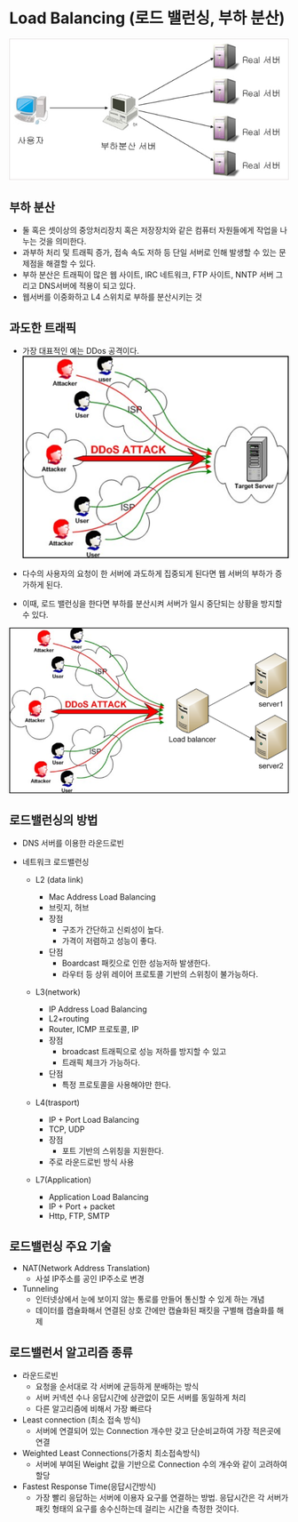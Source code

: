 # Load Balancing (로드 밸런싱, 부하 분산)

![loadbalancing](./img/loadbalancing.jpeg)

## 부하 분산

- 둘 혹은 셋이상의 중앙처리장치 혹은 저장장치와 같은 컴퓨터 자원들에게 작업을 나누는 것을 의미한다.
- 과부하 처리 및 트래픽 증가, 접속 속도 저하 등 단일 서버로 인해 발생할 수 있는 문제점을 해결할 수 있다.
- 부하 분산은 트래픽이 많은 웹 사이트, IRC 네트워크, FTP 사이트, NNTP 서버 그리고 DNS서버에 적용이 되고 있다.
- 웹서버를 이중화하고 L4 스위치로 부하를 분산시키는 것

## 과도한 트래픽

- 가장 대표적인 예는 DDos 공격이다.
  ![ddos](./img/ddos.png)

- 다수의 사용자의 요청이 한 서버에 과도하게 집중되게 된다면 웹 서버의 부하가 증가하게 된다.
- 이때, 로드 밸런싱을 한다면 부하를 분산시켜 서버가 일시 중단되는 상황을 방지할 수 있다.

![balancer](./img/balancer.png)

## 로드밸런싱의 방법

- DNS 서버를 이용한 라운드로빈
- 네트워크 로드밸런싱

  - L2 (data link)
    - Mac Address Load Balancing
    - 브릿지, 허브
    - 장점
      - 구조가 간단하고 신뢰성이 높다.
      - 가격이 저렴하고 성능이 좋다.
    - 단점
      - Boardcast 패킷으로 인한 성능저하 발생한다.
      - 라우터 등 상위 레이어 프로토콜 기반의 스위칭이 불가능하다.
  - L3(network)

    - IP Address Load Balancing
    - L2+routing
    - Router, ICMP 프로토콜, IP
    - 장점
      - broadcast 트래픽으로 성능 저하를 방지할 수 있고
      - 트래픽 체크가 가능하다.
    - 단점
      - 특정 프로토콜을 사용해야만 한다.

  - L4(trasport)
    - IP + Port Load Balancing
    - TCP, UDP
    - 장점
      - 포트 기반의 스위칭을 지원한다.
    - 주로 라운드로빈 방식 사용
  - L7(Application)
    - Application Load Balancing
    - IP + Port + packet
    - Http, FTP, SMTP

## 로드밸런싱 주요 기술

- NAT(Network Address Translation)
  - 사설 IP주소를 공인 IP주소로 변경
- Tunneling
  - 인터넷상에서 눈에 보이지 않는 통로를 만들어 통신할 수 있게 하는 개념
  - 데이터를 캡슐화해서 연결된 상호 간에만 캡슐화된 패킷을 구별해 캡슐화를 해제

## 로드밸런서 알고리즘 종류

- 라운드로빈
  - 요청을 순서대로 각 서버에 균등하게 분배하는 방식
  - 서버 커넥션 수나 응답시간에 상관없이 모든 서버를 동일하게 처리
  - 다른 알고리즘에 비해서 가장 빠르다
- Least connection (최소 접속 방식)
  - 서버에 연결되어 있는 Connection 개수만 갖고 단순비교하여 가장 적은곳에 연결
- Weighted Least Connections(가중치 최소접속방식)
  - 서버에 부여된 Weight 값을 기반으로 Connection 수의 개수와 같이 고려하여 할당
- Fastest Response Time(응답시간방식)
  - 가장 빨리 응답하는 서버에 이용자 요구를 연결하는 방법. 응답시간은 각 서버가 패킷 형태의 요구를 송수신하는데 걸리는 시간을 측정한 것이다.

